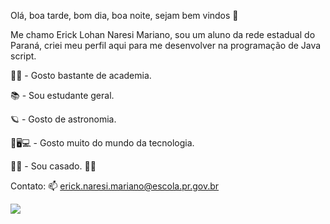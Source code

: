 Olá, boa tarde, bom dia, boa noite, sejam bem vindos 🙈

Me chamo Erick Lohan Naresi Mariano, sou um aluno da rede estadual do Paraná, criei meu perfil aqui para me desenvolver na programação de Java script.

🏋‍♂️ - Gosto bastante de academia.

📚 - Sou estudante geral.

🪐 - Gosto de astronomia.

📱🖥💻 - Gosto muito do mundo da tecnologia.

👰🤵 - Sou casado. 👍🏻

Contato: 📫 erick.naresi.mariano@escola.pr.gov.br

![](https://media.tenor.com/PnjZwIFVGocAAAAC/the-spectacular-spider-man-spectacular-spider-man.gif)



